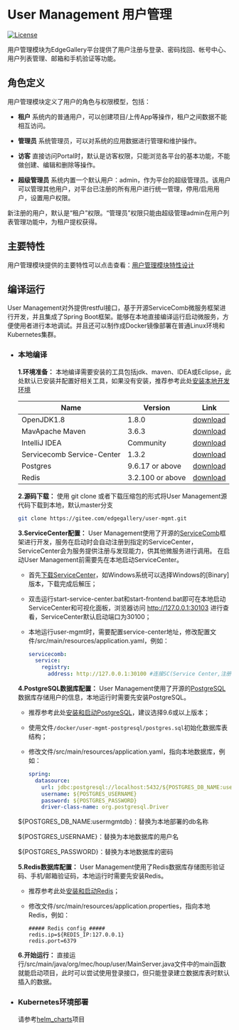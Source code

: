 # User Management 用户管理

[![License](https://img.shields.io/badge/License-Apache%202.0-blue.svg)](https://opensource.org/licenses/Apache-2.0)

用户管理模块为EdgeGallery平台提供了用户注册与登录、密码找回、帐号中心、用户列表管理、邮箱和手机验证等功能。

## 角色定义

用户管理模块定义了用户的角色与权限模型，包括：

- **租户** 系统内的普通用户，可以创建项目/上传App等操作，租户之间数据不能相互访问。

- **管理员** 系统管理员，可以对系统的应用数据进行管理和维护操作。

- **访客** 直接访问Portal时，默认是访客权限，只能浏览各平台的基本功能，不能做创建、编辑和删除等操作。

- **超级管理员** 系统内置一个默认用户：admin，作为平台的超级管理员。该用户可以管理其他用户，对平台已注册的所有用户进行统一管理，停用/启用用户，设置用户权限。

新注册的用户，默认是“租户”权限。“管理员”权限只能由超级管理admin在用户列表管理功能中，为租户提权获得。

## 主要特性
 
  用户管理模块提供的主要特性可以点击查看：[用户管理模块特性设计](http://docs.edgegallery.org/en/latest/Projects/User%20Management/User_Features.html)

## 编译运行

  User Management对外提供restful接口，基于开源ServiceComb微服务框架进行开发，并且集成了Spring Boot框架。能够在本地直接编译运行启动微服务，方便使用者进行本地调试。并且还可以制作成Docker镜像部署在普通Linux环境和Kubernetes集群。

- ### 本地编译

  **1.环境准备：** 本地编译需要安装的工具包括jdk、maven、IDEA或Eclipse，此处默认已安装并配置好相关工具，如果没有安装，推荐参考此处[安装本地开发环境](https://docs.servicecomb.io/java-chassis/zh_CN/start/development-environment/)

  |  Name     | Version   | Link |
  |  ----     | ----  |  ---- |
  | OpenJDK1.8 |1.8.0 | [download](http://openjdk.java.net/install/)
  | MavApache Maven |3.6.3 | [download](https://maven.apache.org/download.cgi)
  | IntelliJ IDEA |Community |[download](https://www.jetbrains.com/idea/download/)
  | Servicecomb Service-Center    | 1.3.2 | [download](https://servicecomb.apache.org/cn/release/service-center-downloads/)
  | Postgres  | 9.6.17 or above |   [download](https://www.enterprisedb.com/downloads/postgres-postgresql-downloads)
  | Redis  | 3.2.100 or above | [download](https://github.com/microsoftarchive/redis/releases) |
  
  **2.源码下载：** 使用 git clone 或者下载压缩包的形式将User Management源代码下载到本地，默认master分支
  ```sh
  git clone https://gitee.com/edgegallery/user-mgmt.git
  ```
  
  **3.ServiceCenter配置：** User Management使用了开源的[ServiceComb](https://servicecomb.apache.org/)框架进行开发，服务在启动时会自动注册到指定的ServiceCenter，ServiceCenter会为服务提供注册与发现能力，供其他微服务进行调用。
  在启动User Management前需要先在本地启动ServiceCenter。
  
  - 首先[下载ServiceCenter](https://servicecomb.apache.org/cn/release/service-center-downloads/)，如Windows系统可以选择Windows的[Binary]版本，下载完成后解压；
  
  - 双击运行start-service-center.bat和start-frontend.bat即可在本地启动ServiceCenter和可视化面板，浏览器访问 http://127.0.0.1:30103 进行查看，ServiceCenter默认启动端口为30100；
  
  - 本地运行user-mgmt时，需要配置service-center地址，修改配置文件/src/main/resources/application.yaml，例如：
  
    ```yaml
    servicecomb:
      service:
        registry:
          address: http://127.0.0.1:30100 #连接SC(Service Center,注册中心)的地址
    ```
   
  **4.PostgreSQL数据库配置：** User Management使用了开源的[PostgreSQL](https://www.postgresql.org/)数据库存储用户的信息，本地运行时需要先安装PostgreSQL。
  
  - 推荐参考此处[安装和启动PostgreSQL](https://www.runoob.com/postgresql/windows-install-postgresql.html)，建议选择9.6或以上版本；
  
  - 使用文件`/docker/user-mgmt-postgresql/postgres.sql`初始化数据库表结构；
  
  - 修改文件/src/main/resources/application.yaml，指向本地数据库，例如：
  
    ```yaml
    spring:
      datasource:
        url: jdbc:postgresql://localhost:5432/${POSTGRES_DB_NAME:usermgmtdb}
        username: ${POSTGRES_USERNAME}
        password: ${POSTGRES_PASSWORD}
        driver-class-name: org.postgresql.Driver
    ```
  ${POSTGRES_DB_NAME:usermgmtdb}：替换为本地部署的db名称

  ${POSTGRES_USERNAME}：替换为本地数据库的用户名

  ${POSTGRES_PASSWORD}：替换为本地数据库的密码
  
  **5.Redis数据库配置：** User Management使用了Redis数据库存储图形验证码、手机/邮箱验证码，本地运行时需要先安装Redis。
  
  - 推荐参考此处[安装和启动Redis](https://www.runoob.com/redis/redis-install.html)；
  
  - 修改文件/src/main/resources/application.properties，指向本地Redis，例如：
  
    ```properties
    ##### Redis config #####
    redis.ip=${REDIS_IP:127.0.0.1}
    redis.port=6379
    ```
  
  **6.开始运行：** 直接运行/src/main/java/org/mec/houp/user/MainServer.java文件中的main函数就能启动项目，此时可以尝试使用登录接口，但只能登录建立数据库表时默认插入的数据。
  
- ### Kubernetes环境部署

  请参考[helm_charts](https://gitee.com/edgegallery/helm-charts/tree/master/edgegallery)项目
  
  
